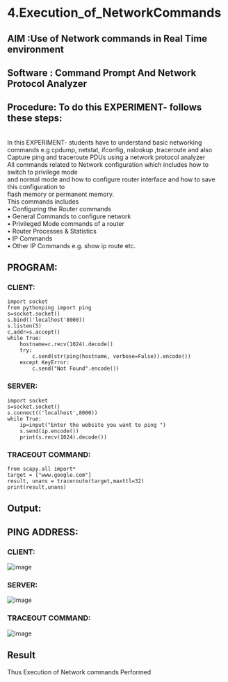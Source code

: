 # 4.Execution_of_NetworkCommands
## AIM :Use of Network commands in Real Time environment
## Software : Command Prompt And Network Protocol Analyzer
## Procedure: To do this EXPERIMENT- follows these steps:
<BR>
In this EXPERIMENT- students have to understand basic networking commands e.g cpdump, netstat, ifconfig, nslookup ,traceroute and also Capture ping and traceroute PDUs using a network protocol analyzer 
<BR>
All commands related to Network configuration which includes how to switch to privilege mode
<BR>
and normal mode and how to configure router interface and how to save this configuration to
<BR>
flash memory or permanent memory.
<BR>
This commands includes
<BR>
• Configuring the Router commands
<BR>
• General Commands to configure network
<BR>
• Privileged Mode commands of a router 
<BR>
• Router Processes & Statistics
<BR>
• IP Commands
<BR>
• Other IP Commands e.g. show ip route etc.
<BR>

## PROGRAM:
### CLIENT:
```
import socket 
from pythonping import ping 
s=socket.socket() 
s.bind(('localhost'8000)) 
s.listen(5) 
c,addr=s.accept() 
while True: 
    hostname=c.recv(1024).decode() 
    try: 
        c.send(str(ping(hostname, verbose=False)).encode()) 
    except KeyError: 
        c.send("Not Found".encode())
```

### SERVER:
```
import socket 
s=socket.socket() 
s.connect(('localhost',8000)) 
while True: 
    ip=input("Enter the website you want to ping ") 
    s.send(ip.encode()) 
    print(s.recv(1024).decode())
```

### TRACEOUT COMMAND:
```
from scapy.all import* 
target = ["www.google.com"] 
result, unans = traceroute(target,maxttl=32) 
print(result,unans)
```

## Output:

## PING ADDRESS:

### CLIENT:
![image](https://github.com/POZHILANVD/4.Execution_of_NetworkCommends/assets/144870498/5c0707d9-8106-4b10-88a6-747ca2aa52a3)

### SERVER:
![image](https://github.com/POZHILANVD/4.Execution_of_NetworkCommends/assets/144870498/b41721c9-0cd4-440d-b187-2de595993b8d)

### TRACEOUT COMMAND:
![image](https://github.com/POZHILANVD/4.Execution_of_NetworkCommends/assets/144870498/d01c763f-822e-43a2-b817-383d696181e8)

## Result
Thus Execution of Network commands Performed 
